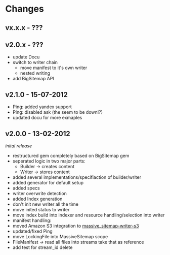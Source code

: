 # Changes

## vx.x.x - ???

## v2.0.x - ???

  * update Docu
  * switch to writer chain
     * move manifest to it's own writer
     * nested writing
  * add BigSitemap API

## v2.1.0 - 15-07-2012
  * Ping: added yandex support
  * Ping: disabled ask (the seem to be down!?)
  * updated docu for more exmaples

## v2.0.0 - 13-02-2012
  _inital release_

  * restructured gem completely based on BigSitemap gem
  * seperated logic in two major parts:
    * Builder -> creates content
    * Writer -> stores content
  * added several implementations/specifiaction of builder/writer
  * added generator for default setup
  * added specs
  * writer overwrite detection
  * added Index generation
  * don't init new writer all the time
  * move inited status to writer
  * move index build into indexer and resource handling/selection into writer
  * manifest handling:
  * moved Amazon S3 integration to [massive_sitemap-writer-s3](https://github.com/rngtng/massive_sitemap-writer-s3)
  * updated/fixed Ping
  * move LockingFile into MassiveSitemap scope
  * FileManifest -> read all files into streams take that as reference
  * add test for stream_id delete
